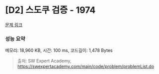 # [D2] 스도쿠 검증 - 1974 

[문제 링크](https://swexpertacademy.com/main/code/problem/problemDetail.do?contestProbId=AV5Psz16AYEDFAUq) 

### 성능 요약

메모리: 18,960 KB, 시간: 100 ms, 코드길이: 1,478 Bytes



> 출처: SW Expert Academy, https://swexpertacademy.com/main/code/problem/problemList.do